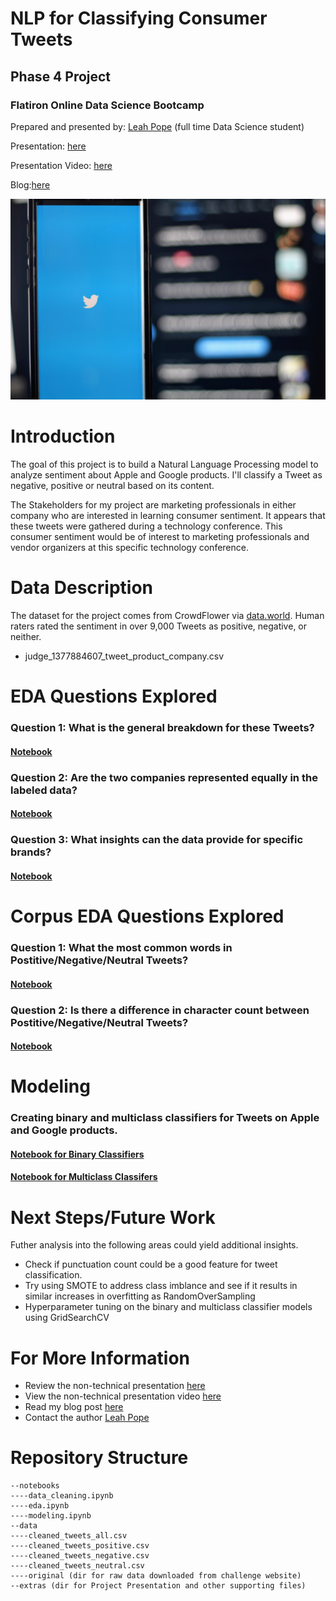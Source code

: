 
# NLP for Classifying Consumer Tweets

## Phase 4 Project
### Flatiron Online Data Science Bootcamp

Prepared and presented by: [Leah Pope](https://www.linkedin.com/in/leahspope/) (full time Data Science student)

Presentation: [here](./extras/PhaseFourProject_LeahPope.pdf)

Presentation Video: [here](addlink)

Blog:[here](https://lspope.github.io/)

![tweeting](images/joshua-hoehne-Lh_sFxD8AkI-unsplash.jpg)


# Introduction

The goal of this project is to build a Natural Language Processing model to analyze sentiment about Apple and Google products.  I'll classify a Tweet as negative, positive or neutral based on its content.


The Stakeholders for my project are marketing professionals in either company who are interested in learning consumer sentiment. It appears that these tweets were gathered during a technology conference. This consumer sentiment would be of interest to marketing professionals and vendor organizers at this specific technology conference.


# Data Description
The dataset for the project comes from CrowdFlower via [data.world](https://data.world/crowdflower/brands-and-product-emotions). Human raters rated the sentiment in over 9,000 Tweets as positive, negative, or neither.
* judge_1377884607_tweet_product_company.csv

# EDA Questions Explored
### Question 1: What is the general breakdown for these Tweets?
#### [Notebook](./notebooks/eda.ipynb)

### Question 2: Are the two companies represented equally in the labeled data?
#### [Notebook](./notebooks/eda.ipynb)

### Question 3: What insights can the data provide for specific brands?
#### [Notebook](./notebooks/eda.ipynb)


# Corpus EDA Questions Explored
### Question 1: What the most common words in Postitive/Negative/Neutral Tweets?
#### [Notebook](./notebooks/eda_corpus.ipynb)

### Question 2: Is there a difference in character count between Postitive/Negative/Neutral Tweets?
#### [Notebook](./notebooks/eda_corpus.ipynb)


# Modeling
### Creating binary and multiclass classifiers for Tweets on Apple and Google products.
#### [Notebook for Binary Classifiers](./notebooks/modeling.ipynb)
#### [Notebook for Multiclass Classifers](./notebooks/modeling1.ipynb)



# Next Steps/Future Work

Futher analysis into the following areas could yield additional insights.

* Check if punctuation count could be a good feature for tweet classification.
* Try using SMOTE to address class imblance and see if it results in similar increases in overfitting as RandomOverSampling
* Hyperparameter tuning on the binary and multiclass classifier models using GridSearchCV


# For More Information
* Review the non-technical presentation [here](./extras/PhaseFourProject_LeahPope.pd)
* View the non-technical presentation video [here](link)
* Read my blog post [here](https://lspope.github.io/)
* Contact the author [Leah Pope](https://www.linkedin.com/in/leahspope/)


# Repository Structure
```
--notebooks
----data_cleaning.ipynb
----eda.ipynb
----modeling.ipynb
--data
----cleaned_tweets_all.csv
----cleaned_tweets_positive.csv
----cleaned_tweets_negative.csv
----cleaned_tweets_neutral.csv
----original (dir for raw data downloaded from challenge website)
--extras (dir for Project Presentation and other supporting files)
```
